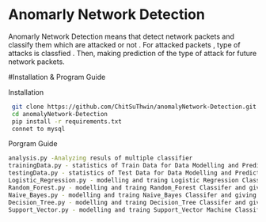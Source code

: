 # Anomarly Network Detection

Anomarly Network Detection means that detect network packets and classify them which are attacked or not . For attacked packets , type of attacks is classfied . Then, making prediction of the type of attack for future network packets. 



#Installation & Program Guide

Installation

```bash
 git clone https://github.com/ChitSuThwin/anomalyNetwork-Detection.git
 cd anomalyNetwork-Detection
 pip install -r requirements.txt
 connet to mysql 
```
Porgram Guide 
```bash
analysis.py -Analyzing resuls of multiple classifier
trainingData.py - statistics of Train Data for Data Modelling and Prediction .
testingData.py - statistics of Test Data for Data Modelling and Prediction .
Logistic_Regression.py - modelling and traing Logistic Regression Classifer and giving results
Random_Forest.py - modelling and traing Random_Forest Classifer and giving results
Naive_Bayes.py - modelling and traing Naive_Bayes Classifer and giving results
Decision_Tree.py - modelling and traing Decision_Tree Classifer and giving results
Support_Vector.py - modelling and traing Support_Vector Machine Classifer and giving results
```
